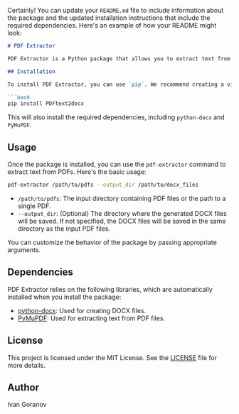Certainly! You can update your `README.md` file to include information about the package and the updated installation instructions that include the required dependencies. Here's an example of how your README might look:

```markdown
# PDF Extractor

PDF Extractor is a Python package that allows you to extract text from PDF documents and save it in DOCX format.

## Installation

To install PDF Extractor, you can use `pip`. We recommend creating a virtual environment to keep your project dependencies isolated.

```bash
pip install PDFtext2docx
```

This will also install the required dependencies, including `python-docx` and `PyMuPDF`.

## Usage

Once the package is installed, you can use the `pdf-extractor` command to extract text from PDFs. Here's the basic usage:

```bash
pdf-extractor /path/to/pdfs --output_dir /path/to/docx_files
```

- `/path/to/pdfs`: The input directory containing PDF files or the path to a single PDF.
- `--output_dir`: (Optional) The directory where the generated DOCX files will be saved. If not specified, the DOCX files will be saved in the same directory as the input PDF files.

You can customize the behavior of the package by passing appropriate arguments.

## Dependencies

PDF Extractor relies on the following libraries, which are automatically installed when you install the package:

- [python-docx](https://python-docx.readthedocs.io/): Used for creating DOCX files.
- [PyMuPDF](https://pymupdf.readthedocs.io/): Used for extracting text from PDF files.

## License

This project is licensed under the MIT License. See the [LICENSE](LICENSE) file for more details.

## Author

Ivan Goranov
